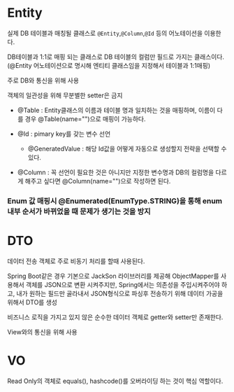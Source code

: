 # Entity

실제 DB 테이블과 매칭될 클래스로 `@Entity`,`@Column`,`@Id` 등의 어노테이션을 이용한다.

DB테이블과 1:1로 매핑 되는 클래스로 DB 테이블의 컬럼만 필드로 가지는 클래스이다. (@Entity 어노테이션으로 명시해 엔티티 클래스임을 지정해서 테이블과 1:1매핑)

주로 DB와 통신을 위해 사용

객체의 일관성을 위해 무분별한 setter은 금지

- @Table : Entity클래스의 이름과 테이블 명과 일치하는 것을 매핑하며, 이름이 다를 경우 @Table(name="")으로 매핑이 가능하다.

- @Id : pimary key를 갖는 변수 선언

  - @GeneratedValue : 해당 Id값을 어떻게 자동으로 생성할지 전략을 선택할 수 있다.

- @Column : 꼭 선언이 필요한 것은 아니지만 지정한 변수명과 DB의 컬럼명을 다르게 해주고 싶다면 @Column(name="")으로 작성하면 된다.

### Enum 값 매핑시 @Enumerated(EnumType.STRING)을 통해 enum 내부 순서가 바뀌었을 때 문제가 생기는 것을 방지

# DTO

데이터 전송 객체로 주로 비동기 처리를 할때 사용된다.

Spring Boot같은 경우 기본으로 JackSon 라이브러리를 제공해 ObjectMapper를 사용해서 객체를 JSON으로 변환 시켜주지만, Spring에서는 의존성을 주입시켜주어야 하고, 내가 원하는 필드만 골라내서 JSON형식으로 파싱후 전송하기 위해 데이터 가공을 위해서 DTO를 생성

비즈니스 로직을 가지고 있지 않은 순수한 데이터 객체로 getter와 setter만 존재한다.

View와의 통신을 위해 사용

# VO

Read Only의 객체로 equals(), hashcode()를 오버라이딩 하는 것이 핵심 역할이다.
